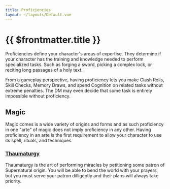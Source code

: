 ```yaml
---
title: Proficiencies
layout: ~/layouts/Default.vue
---
```


# {{ $frontmatter.title }}

Proficiencies define your character's areas of expertise. They determine if your
character has the training and knowledge needed to perform specialized tasks.
Such as forging a sword, picking a complex lock, or reciting long passages of a
holy text.

From a gameplay perspective, having proficiency lets you make Clash Rolls, Skill
Checks, Memory Draws, and spend Cognition on related tasks without extreme
penalties. The DM may even decide that some task is entirely impossible without
proficiency.

## Magic

Magic comes is a wide variety of origins and forms and as such proficiency in
one "arte" of magic does not imply proficiency in any other. Having proficiency
in an arte is the first requirement to allow your character to use its spell,
rituals, and techniques.

### [Thaumaturgy](/magic/thaumaturgy) <ref-adder mutation="addProficiency" target="thaumaturgy" />

Thaumaturgy is the art of performing miracles by petitioning some patron of
Supernatural origin. You will be able to bend the world with your prayers, but
you must serve your patron dilligently and their plans will always take
priority.
